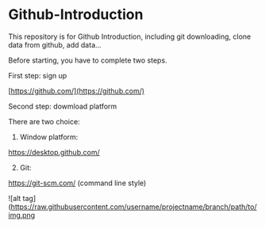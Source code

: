 # Github-Introduction
This repository is for Github Introduction, including git downloading, clone data from github, add data...

Before starting, you have to complete two steps.

First step: sign up

[https://github.com/](https://github.com/)



Second step: dowmload platform

There are two choice:

1. Window platform: 

https://desktop.github.com/

2. Git: 

https://git-scm.com/ (command line style)


![alt tag](https://raw.githubusercontent.com/username/projectname/branch/path/to/img.png





